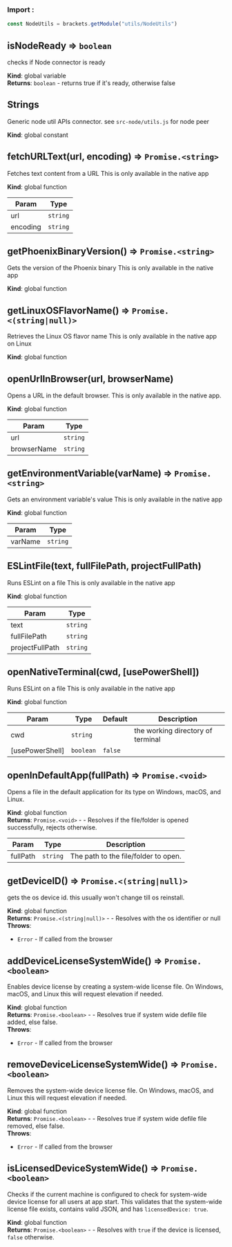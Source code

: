 ### Import :
```js
const NodeUtils = brackets.getModule("utils/NodeUtils")
```

<a name="isNodeReady"></a>

## isNodeReady ⇒ <code>boolean</code>
checks if Node connector is ready

**Kind**: global variable  
**Returns**: <code>boolean</code> - returns true if it's ready, otherwise false  
<a name="Strings"></a>

## Strings
Generic node util APIs connector. see `src-node/utils.js` for node peer

**Kind**: global constant  
<a name="fetchURLText"></a>

## fetchURLText(url, encoding) ⇒ <code>Promise.&lt;string&gt;</code>
Fetches text content from a URL
This is only available in the native app

**Kind**: global function  

| Param | Type |
| --- | --- |
| url | <code>string</code> | 
| encoding | <code>string</code> | 

<a name="getPhoenixBinaryVersion"></a>

## getPhoenixBinaryVersion() ⇒ <code>Promise.&lt;string&gt;</code>
Gets the version of the Phoenix binary
This is only available in the native app

**Kind**: global function  
<a name="getLinuxOSFlavorName"></a>

## getLinuxOSFlavorName() ⇒ <code>Promise.&lt;(string\|null)&gt;</code>
Retrieves the Linux OS flavor name
This is only available in the native app on Linux

**Kind**: global function  
<a name="openUrlInBrowser"></a>

## openUrlInBrowser(url, browserName)
Opens a URL in the default browser.
This is only available in the native app.

**Kind**: global function  

| Param | Type |
| --- | --- |
| url | <code>string</code> | 
| browserName | <code>string</code> | 

<a name="getEnvironmentVariable"></a>

## getEnvironmentVariable(varName) ⇒ <code>Promise.&lt;string&gt;</code>
Gets an environment variable's value
This is only available in the native app

**Kind**: global function  

| Param | Type |
| --- | --- |
| varName | <code>string</code> | 

<a name="ESLintFile"></a>

## ESLintFile(text, fullFilePath, projectFullPath)
Runs ESLint on a file
This is only available in the native app

**Kind**: global function  

| Param | Type |
| --- | --- |
| text | <code>string</code> | 
| fullFilePath | <code>string</code> | 
| projectFullPath | <code>string</code> | 

<a name="openNativeTerminal"></a>

## openNativeTerminal(cwd, [usePowerShell])
Runs ESLint on a file
This is only available in the native app

**Kind**: global function  

| Param | Type | Default | Description |
| --- | --- | --- | --- |
| cwd | <code>string</code> |  | the working directory of terminal |
| [usePowerShell] | <code>boolean</code> | <code>false</code> |  |

<a name="openInDefaultApp"></a>

## openInDefaultApp(fullPath) ⇒ <code>Promise.&lt;void&gt;</code>
Opens a file in the default application for its type on Windows, macOS, and Linux.

**Kind**: global function  
**Returns**: <code>Promise.&lt;void&gt;</code> - - Resolves if the file/folder is opened successfully, rejects otherwise.  

| Param | Type | Description |
| --- | --- | --- |
| fullPath | <code>string</code> | The path to the file/folder to open. |

<a name="getDeviceID"></a>

## getDeviceID() ⇒ <code>Promise.&lt;(string\|null)&gt;</code>
gets the os device id. this usually won't change till os reinstall.

**Kind**: global function  
**Returns**: <code>Promise.&lt;(string\|null)&gt;</code> - - Resolves with the os identifier or null  
**Throws**:

- <code>Error</code> - If called from the browser

<a name="addDeviceLicenseSystemWide"></a>

## addDeviceLicenseSystemWide() ⇒ <code>Promise.&lt;boolean&gt;</code>
Enables device license by creating a system-wide license file.
On Windows, macOS, and Linux this will request elevation if needed.

**Kind**: global function  
**Returns**: <code>Promise.&lt;boolean&gt;</code> - - Resolves true if system wide defile file added, else false.  
**Throws**:

- <code>Error</code> - If called from the browser

<a name="removeDeviceLicenseSystemWide"></a>

## removeDeviceLicenseSystemWide() ⇒ <code>Promise.&lt;boolean&gt;</code>
Removes the system-wide device license file.
On Windows, macOS, and Linux this will request elevation if needed.

**Kind**: global function  
**Returns**: <code>Promise.&lt;boolean&gt;</code> - - Resolves true if system wide defile file removed, else false.  
**Throws**:

- <code>Error</code> - If called from the browser

<a name="isLicensedDeviceSystemWide"></a>

## isLicensedDeviceSystemWide() ⇒ <code>Promise.&lt;boolean&gt;</code>
Checks if the current machine is configured to check for system-wide device license for all users at app start.
This validates that the system-wide license file exists, contains valid JSON, and has `licensedDevice: true`.

**Kind**: global function  
**Returns**: <code>Promise.&lt;boolean&gt;</code> - - Resolves with `true` if the device is licensed, `false` otherwise.  
